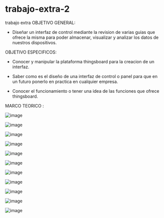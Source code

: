 # trabajo-extra-2
trabajo extra
OBJETIVO GENERAL:

- Diseñar un interfaz de control mediante la revision de varias guias que ofrece la misma para poder almacenar, visualizar y analizar los datos de nuestros dispositivos.

OBJETIVO ESPECIFICOS:

- Conocer y manipular la plataforma thingsboard para la creacion de un interfaz.

- Saber como es el diseño de una interfaz de control o panel para que en un futuro ponerlo en practica en cualquier empresa.

- Conocer el funcionamiento o tener una idea de las funciones que ofrece thingsboard.

MARCO TEORICO :

![image](https://user-images.githubusercontent.com/93900233/155612832-c1d5f382-30dd-4d19-adc7-cac4b7191dc0.png)

![image](https://user-images.githubusercontent.com/93900233/155613201-4c318abc-2164-4736-a7a8-a544628c83e6.png)

![image](https://user-images.githubusercontent.com/93900233/155619821-3fdfeb6a-34f9-438f-88e7-a54063bb6805.png)

![image](https://user-images.githubusercontent.com/93900233/155622293-442a1381-5814-4927-952a-6cb09aaa2095.png)

![image](https://user-images.githubusercontent.com/93900233/155623665-109553eb-34cc-4351-b239-2de84278f900.png)

![image](https://user-images.githubusercontent.com/93900233/155624662-5bd3d2aa-8872-432f-bc14-2e081f012d77.png)

![image](https://user-images.githubusercontent.com/93900233/155625221-e02b9dbf-df87-4133-bb3b-686497fd0480.png)

![image](https://user-images.githubusercontent.com/93900233/155625766-7bd00bbb-01a2-4a85-9011-319372033015.png)

![image](https://user-images.githubusercontent.com/93900233/155630812-e504b91b-f7f6-4485-8a5e-65b0d524b793.png)

![image](https://user-images.githubusercontent.com/93900233/155630826-fd6e05a5-9e42-4ef5-a637-3ab69d069baf.png)

![image](https://user-images.githubusercontent.com/93900233/155630858-6a649d05-71c1-4228-949f-188a7db70e40.png)





















